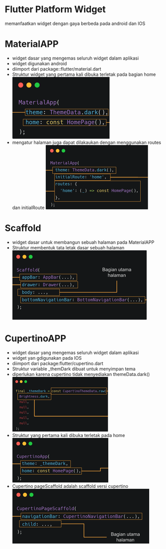 # Flutter Platform Widget
memanfaatkan widget dengan gaya berbeda pada android dan IOS

# MaterialAPP
- widget dasar yang mengemas seluruh widget dalam aplikasi
- widget digunakan android
- diimport dari package::flutter/material.dart
- Struktur widget yang pertama kali dibuka terletak pada bagian home
![ss_materialapp](Screenshots/materialAPP.png)
- mengatur halaman juga dapat dilakaukan dengan menggunakan routes dan initialRoute
![ss_materialapp](Screenshots/materialAPP_route.png)

# Scaffold
- widget dasar untuk membangun sebuah halaman pada MaterialAPP
- Struktur membentuk tata letak dasar sebuah halaman <br />
![ss_scaffold](Screenshots/scaffold.png)

# CupertinoAPP
- widget dasar yang mengemas seluruh widget dalam aplikasi
- widget yan gdigunakan pada IOS
- diimport dari package:flutter/cupertino.dart
- Struktur variable _themDark dibuat untuk menyimpan tema
- diperlukan karena cupertino tidak menyediakan themeData.dark() <br />
![ss_cupertino](Screenshots/cupertino.png)
- Struktur yang pertama kali dibuka terletak pada home <br />
![ss_cupertino](Screenshots/cupertino_1.png)
- Cupertino pageScaffold adalah scaffold versi cupertino <br />
![ss_cupertino](Screenshots/cupertinoScaffold.png)


